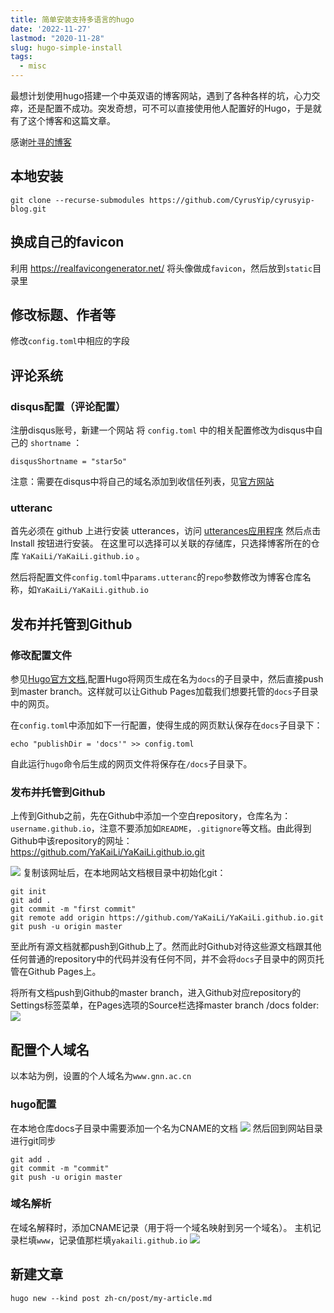 ```yaml
---
title: 简单安装支持多语言的hugo
date: '2022-11-27'
lastmod: "2020-11-28"
slug: hugo-simple-install
tags:
  - misc
---
```

最想计划使用hugo搭建一个中英双语的博客网站，遇到了各种各样的坑，心力交瘁，还是配置不成功。突发奇想，可不可以直接使用他人配置好的Hugo，于是就有了这个博客和这篇文章。

感谢[叶寻的博客](https://github.com/CyrusYip/cyrusyip-blog)

## 本地安装
```
git clone --recurse-submodules https://github.com/CyrusYip/cyrusyip-blog.git

```
## 换成自己的favicon
利用 <https://realfavicongenerator.net/> 将头像做成`favicon`，然后放到`static`目录里
## 修改标题、作者等
修改`config.toml`中相应的字段

## 评论系统
### disqus配置（评论配置）

注册disqus账号，新建一个网站
将 `config.toml` 中的相关配置修改为disqus中自己的 `shortname` ：
```
disqusShortname = "star5o"
```
注意：需要在disqus中将自己的域名添加到收信任列表，见[官方网站](https://help.disqus.com/en/articles/1717206-how-to-use-trusted-domains)

### utteranc
首先必须在 github 上进行安装 utterances，访问 [utterances应用程序](https://github.com/apps/utterances) 然后点击 Install 按钮进行安装。
在这里可以选择可以关联的存储库，只选择博客所在的仓库 `YaKaiLi/YaKaiLi.github.io` 。

然后将配置文件`config.toml`中`params.utteranc`的`repo`参数修改为博客仓库名称，如`YaKaiLi/YaKaiLi.github.io`

## 发布并托管到Github
### 修改配置文件
参见[Hugo官方文档](https://gohugo.io/hosting-and-deployment/hosting-on-github/),配置Hugo将网页生成在名为`docs`的子目录中，然后直接push到master branch。这样就可以让Github Pages加载我们想要托管的`docs`子目录中的网页。

在`config.toml`中添加如下一行配置，使得生成的网页默认保存在`docs`子目录下：
```
echo "publishDir = 'docs'" >> config.toml
```
自此运行`hugo`命令后生成的网页文件将保存在`/docs`子目录下。

### 发布并托管到Github
上传到Github之前，先在Github中添加一个空白repository，仓库名为：`username.github.io`，注意不要添加如`README`，`.gitignore`等文档。由此得到Github中该repository的网址：<https://github.com/YaKaiLi/YaKaiLi.github.io.git>

![](https://blog-oss-1252232218.cos.ap-beijing.myqcloud.com/%E6%88%AA%E5%B1%8F2022-11-25%2022.11.58.png)
复制该网址后，在本地网站文档根目录中初始化git：

```
git init
git add .
git commit -m "first commit"
git remote add origin https://github.com/YaKaiLi/YaKaiLi.github.io.git
git push -u origin master
```

至此所有源文档就都push到Github上了。然而此时Github对待这些源文档跟其他任何普通的repository中的代码并没有任何不同，并不会将`docs`子目录中的网页托管在Github Pages上。

将所有文档push到Github的master branch，进入Github对应repository的Settings标签菜单，在Pages选项的Source栏选择master branch /docs folder:
![](https://blog-oss-1252232218.cos.ap-beijing.myqcloud.com/%E6%88%AA%E5%B1%8F2022-11-25%2022.29.36.png)

## 配置个人域名
以本站为例，设置的个人域名为`www.gnn.ac.cn`
### hugo配置
在本地仓库docs子目录中需要添加一个名为CNAME的文档
![](https://blog-oss-1252232218.cos.ap-beijing.myqcloud.com/fix-dir/star5o/Desktop/2022/11/27/14-45-12-4a79ee47ee4aab06a968f61fbedc139e-928291.png)
然后回到网站目录进行git同步
```
git add .
git commit -m "commit"
git push -u origin master
```

### 域名解析
<!-- 1、添加A记录（即地址记录，用来指定域名的IP地址），主机记录（Name）栏填www，记录值(Target)那栏填Github服务器IP地址（即your_name.github.io的IP地址）
![](https://blog-oss-1252232218.cos.ap-beijing.myqcloud.com/fix-dir/TemporaryItems/NSIRD_screencaptureui_ikHhPb/2022/11/25/22-56-43-d6d5169f3a39225b581fad8452028ed2-552c42.png)
2、 -->

在域名解释时，添加CNAME记录（用于将一个域名映射到另一个域名）。
主机记录栏填`www`，记录值那栏填`yakaili.github.io`
![](https://blog-oss-1252232218.cos.ap-beijing.myqcloud.com/fix-dir/TemporaryItems/NSIRD_screencaptureui_7kBVbA/2022/11/27/14-58-34-6f94d010344dde1c6bc4f4b9333cdbd0-a4dcab.png)


## 新建文章
```
hugo new --kind post zh-cn/post/my-article.md
```